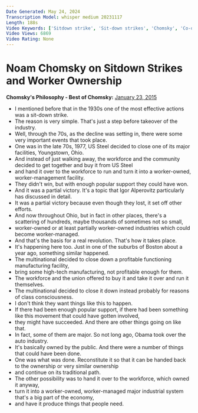 ```yaml
---
Date Generated: May 24, 2024
Transcription Model: whisper medium 20231117
Length: 188s
Video Keywords: ['Sitdown strike', 'Sit-down strikes', 'Chomsky', 'Co-ops', 'Alperovitz', 'Cooperatives', 'Labor', 'Libertarian socialism', 'Anarcho-syndicalism', 'Strikes', 'Socialism', 'Anarchism', 'Economics', 'Economy', 'Capitalism', 'Political Philosophy', 'Noam Chomsky', 'Politics', 'Left-libertarianism']
Video Views: 6869
Video Rating: None
---
```


# Noam Chomsky on Sitdown Strikes and Worker Ownership
**Chomsky's Philosophy - Best of Chomsky:** [January 23, 2015](https://www.youtube.com/watch?v=eHGpEEt0aQI)
*  I mentioned before that in the 1930s one of the most effective actions was a sit-down strike.
*  The reason is very simple. That's just a step before takeover of the industry.
*  Well, through the 70s, as the decline was setting in, there were some very important events that took place.
*  One was in the late 70s, 1977, US Steel decided to close one of its major facilities, Youngstown, Ohio.
*  And instead of just walking away, the workforce and the community decided to get together and buy it from US Steel
*  and hand it over to the workforce to run and turn it into a worker-owned, worker-management facility.
*  They didn't win, but with enough popular support they could have won.
*  And it was a partial victory. It's a topic that Igor Alperovitz particularly has discussed in detail.
*  It was a partial victory because even though they lost, it set off other efforts.
*  And now throughout Ohio, but in fact in other places, there's a scattering of hundreds, maybe thousands of sometimes not so small,
*  worker-owned or at least partially worker-owned industries which could become worker-managed.
*  And that's the basis for a real revolution. That's how it takes place.
*  It's happening here too. Just in one of the suburbs of Boston about a year ago, something similar happened.
*  The multinational decided to close down a profitable functioning manufacturing facility,
*  bring some high-tech manufacturing, not profitable enough for them.
*  The workforce and the union offered to buy it and take it over and run it themselves.
*  The multinational decided to close it down instead probably for reasons of class consciousness.
*  I don't think they want things like this to happen.
*  If there had been enough popular support, if there had been something like this movement that could have gotten involved,
*  they might have succeeded. And there are other things going on like that.
*  In fact, some of them are major. So not long ago, Obama took over the auto industry.
*  It's basically owned by the public. And there were a number of things that could have been done.
*  One was what was done. Reconstitute it so that it can be handed back to the ownership or very similar ownership
*  and continue on its traditional path.
*  The other possibility was to hand it over to the workforce, which owned it anyway,
*  turn it into a worker-owned, worker-managed major industrial system that's a big part of the economy,
*  and have it produce things that people need.
